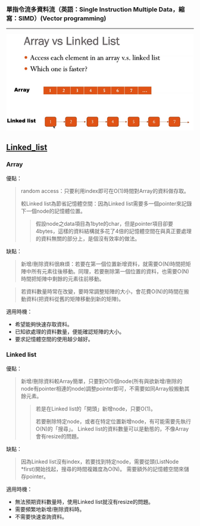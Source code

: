 ### 單指令流多資料流（英語：Single Instruction Multiple Data，縮寫：SIMD）(Vector programming)
---

![e](./Compute_pics/01.jpg)

## [Linked_list](http://alrightchiu.github.io/SecondRound/linked-list-introjian-jie.html)

### Array
優點：

>random access：只要利用index即可在O(1)時間對Array的資料做存取。
>
>較Linked list為節省記憶體空間：因為Linked list需要多一個pointer來記錄下一個node的記憶體位置。
>>假設node之data項目為1byte的char，但是pointer項目卻要4bytes，這樣的資料結構就多花了4倍的記憶體空間在與真正要處理的資料無關的部分上，是個沒有效率的做法。

缺點：

>新增/刪除資料很麻煩：若要在第一個位置新增資料，就需要O(N)時間把矩陣中所有元素往後移動。同理，若要刪除第一個位置的資料，也需要O(N)時間把矩陣中剩餘的元素往前移動。

>若資料數量時常在改變，要時常調整矩陣的大小，會花費O(N)的時間在搬動資料(把資料從舊的矩陣移動到新的矩陣)。

適用時機：

* 希望能夠快速存取資料。
* 已知欲處理的資料數量，便能確認矩陣的大小。
* 要求記憶體空間的使用越少越好。


### Linked list

優點：

>新增/刪除資料較Array簡單，只要對O(1)個node(所有與欲新增/刪除的node有pointer相連的node)調整pointer即可，不需要如同Array般搬動其餘元素。
>>若是在Linked list的「開頭」新增node，只要O(1)。
>>
>>若要刪除特定node，或者在特定位置新增node，有可能需要先執行O(N)的「搜尋」。
>Linked list的資料數量可以是動態的，不像Array會有resize的問題。

缺點：

>因為Linked list沒有index，若要找到特定node，需要從頭(ListNode *first)開始找起，搜尋的時間複雜度為O(N)。
>需要額外的記憶體空間來儲存pointer。

適用時機：

* 無法預期資料數量時，使用Linked list就沒有resize的問題。
* 需要頻繁地新增/刪除資料時。
* 不需要快速查詢資料。
